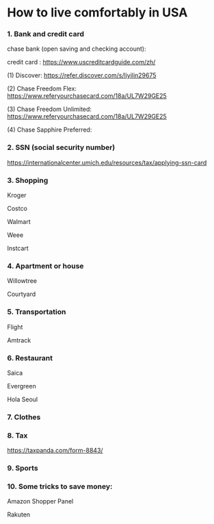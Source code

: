 # How to live comfortably in USA

### 1. Bank and credit card

chase bank (open saving and checking account): 

credit card : https://www.uscreditcardguide.com/zh/

(1) Discover: https://refer.discover.com/s/liyilin29675

(2) Chase Freedom Flex: https://www.referyourchasecard.com/18a/UL7W29GE25

(3) Chase Freedom Unlimited: https://www.referyourchasecard.com/18a/UL7W29GE25

(4) Chase Sapphire Preferred: 

### 2. SSN (social security number)

https://internationalcenter.umich.edu/resources/tax/applying-ssn-card

### 3. Shopping

Kroger

Costco

Walmart

Weee

Instcart

### 4. Apartment or house

Willowtree

Courtyard

### 5. Transportation

Flight

Amtrack

### 6. Restaurant 

Saica

Evergreen

Hola Seoul

### 7. Clothes



### 8. Tax

https://taxpanda.com/form-8843/

### 9. Sports

### 10. Some tricks to save money:

Amazon Shopper Panel

Rakuten
